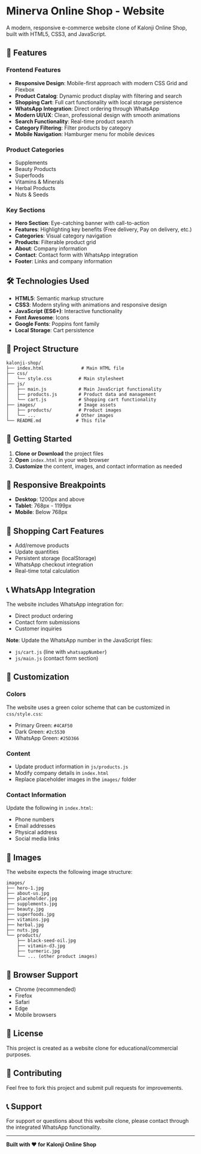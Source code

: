 # Minerva Online Shop - Website

A modern, responsive e-commerce website clone of Kalonji Online Shop, built with HTML5, CSS3, and JavaScript.

## 🚀 Features

### Frontend Features
- **Responsive Design**: Mobile-first approach with modern CSS Grid and Flexbox
- **Product Catalog**: Dynamic product display with filtering and search
- **Shopping Cart**: Full cart functionality with local storage persistence
- **WhatsApp Integration**: Direct ordering through WhatsApp
- **Modern UI/UX**: Clean, professional design with smooth animations
- **Search Functionality**: Real-time product search
- **Category Filtering**: Filter products by category
- **Mobile Navigation**: Hamburger menu for mobile devices

### Product Categories
- Supplements
- Beauty Products
- Superfoods
- Vitamins & Minerals
- Herbal Products
- Nuts & Seeds

### Key Sections
- **Hero Section**: Eye-catching banner with call-to-action
- **Features**: Highlighting key benefits (Free delivery, Pay on delivery, etc.)
- **Categories**: Visual category navigation
- **Products**: Filterable product grid
- **About**: Company information
- **Contact**: Contact form with WhatsApp integration
- **Footer**: Links and company information

## 🛠️ Technologies Used

- **HTML5**: Semantic markup structure
- **CSS3**: Modern styling with animations and responsive design
- **JavaScript (ES6+)**: Interactive functionality
- **Font Awesome**: Icons
- **Google Fonts**: Poppins font family
- **Local Storage**: Cart persistence

## 📁 Project Structure

```
kalonji-shop/
├── index.html              # Main HTML file
├── css/
│   └── style.css          # Main stylesheet
├── js/
│   ├── main.js            # Main JavaScript functionality
│   ├── products.js        # Product data and management
│   └── cart.js            # Shopping cart functionality
├── images/                # Image assets
│   ├── products/          # Product images
│   └── ...               # Other images
└── README.md             # This file
```

## 🚀 Getting Started

1. **Clone or Download** the project files
2. **Open** `index.html` in your web browser
3. **Customize** the content, images, and contact information as needed

## 📱 Responsive Breakpoints

- **Desktop**: 1200px and above
- **Tablet**: 768px - 1199px
- **Mobile**: Below 768px

## 🛒 Shopping Cart Features

- Add/remove products
- Update quantities
- Persistent storage (localStorage)
- WhatsApp checkout integration
- Real-time total calculation

## 📞 WhatsApp Integration

The website includes WhatsApp integration for:
- Direct product ordering
- Contact form submissions
- Customer inquiries

**Note**: Update the WhatsApp number in the JavaScript files:
- `js/cart.js` (line with `whatsappNumber`)
- `js/main.js` (contact form section)

## 🎨 Customization

### Colors
The website uses a green color scheme that can be customized in `css/style.css`:
- Primary Green: `#4CAF50`
- Dark Green: `#2c5530`
- WhatsApp Green: `#25D366`

### Content
- Update product information in `js/products.js`
- Modify company details in `index.html`
- Replace placeholder images in the `images/` folder

### Contact Information
Update the following in `index.html`:
- Phone numbers
- Email addresses
- Physical address
- Social media links

## 📸 Images

The website expects the following image structure:
```
images/
├── hero-1.jpg
├── about-us.jpg
├── placeholder.jpg
├── supplements.jpg
├── beauty.jpg
├── superfoods.jpg
├── vitamins.jpg
├── herbal.jpg
├── nuts.jpg
└── products/
    ├── black-seed-oil.jpg
    ├── vitamin-d3.jpg
    ├── turmeric.jpg
    └── ... (other product images)
```

## 🔧 Browser Support

- Chrome (recommended)
- Firefox
- Safari
- Edge
- Mobile browsers

## 📝 License

This project is created as a website clone for educational/commercial purposes.

## 🤝 Contributing

Feel free to fork this project and submit pull requests for improvements.

## 📞 Support

For support or questions about this website clone, please contact through the integrated WhatsApp functionality.

---

**Built with ❤️ for Kalonji Online Shop**
